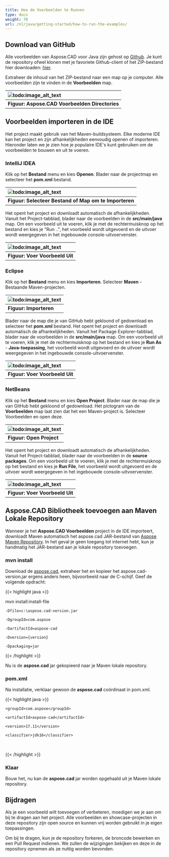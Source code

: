 ```yaml
---
title: Hoe de Voorbeelden te Runnen
type: docs
weight: 70
url: /nl/java/getting-started/how-to-run-the-examples/
---
```


## **Download van GitHub**

Alle voorbeelden van Aspose.CAD voor Java zijn gehost op [Github](https://github.com/aspose-cad/Aspose.CAD-for-Java). Je kunt de repository ofwel klonen met je favoriete Github-client of het ZIP-bestand hier downloaden: [hier](https://github.com/aspose-cad/Aspose.CAD-for-Java/archive/master.zip).

Extraheer de inhoud van het ZIP-bestand naar een map op je computer. Alle voorbeelden zijn te vinden in de **Voorbeelden** map.

|![todo:image_alt_text](https://i.imgur.com/7WsFK0M.png)|
| :- |
|**Figuur: Aspose.CAD Voorbeelden Directories**|

## **Voorbeelden importeren in de IDE**

Het project maakt gebruik van het Maven-buildsysteem. Elke moderne IDE kan het project en zijn afhankelijkheden eenvoudig openen of importeren. Hieronder laten we je zien hoe je populaire IDE's kunt gebruiken om de voorbeelden te bouwen en uit te voeren.

### **IntelliJ IDEA**

Klik op het **Bestand** menu en kies **Openen**. Blader naar de projectmap en selecteer het **pom.xml** bestand.

|![todo:image_alt_text](https://i.imgur.com/nPfCrsR.png)|
| :- |
|**Figuur: Selecteer Bestand of Map om te Importeren**|
Het opent het project en downloadt automatisch de afhankelijkheden. Vanuit het Project-tabblad, blader naar de voorbeelden in de **src/main/java** map. Om een voorbeeld uit te voeren, klik je met de rechtermuisknop op het bestand en kies je "Run ..", het voorbeeld wordt uitgevoerd en de uitvoer wordt weergegeven in het ingebouwde console-uitvoervenster.

|![todo:image_alt_text](https://i.imgur.com/nMaSTiG.png)|
| :- |
|**Figuur: Voer Voorbeeld Uit**|

### **Eclipse**

Klik op het **Bestand** menu en kies **Importeren**. Selecteer **Maven** - Bestaande Maven-projecten.

|![todo:image_alt_text](https://i.imgur.com/Ca0cHFr.png)|
| :- |
|**Figuur: Importeren**|
Blader naar de map die je van GitHub hebt gekloond of gedownload en selecteer het **pom.xml** bestand. Het opent het project en downloadt automatisch de afhankelijkheden. Vanuit het Package Explorer-tabblad, blader naar de voorbeelden in de **src/main/java** map. Om een voorbeeld uit te voeren, klik je met de rechtermuisknop op het bestand en kies je **Run As** - **Java-toepassing**, het voorbeeld wordt uitgevoerd en de uitvoer wordt weergegeven in het ingebouwde console-uitvoervenster.

|![todo:image_alt_text](https://i.imgur.com/7WsFK0M.png)|
| :- |
|**Figuur: Voer Voorbeeld Uit**|

### **NetBeans**

Klik op het **Bestand** menu en kies **Open Project**. Blader naar de map die je van GitHub hebt gekloond of gedownload. Het pictogram van de **Voorbeelden** map laat zien dat het een Maven-project is. Selecteer Voorbeelden en open deze.

|![todo:image_alt_text](https://i.imgur.com/KOcP5Z2.png)|
| :- |
|**Figuur: Open Project**|
Het opent het project en downloadt automatisch de afhankelijkheden. Vanuit het Project-tabblad, blader naar de voorbeelden in de **source packages**. Om een voorbeeld uit te voeren, klik je met de rechtermuisknop op het bestand en kies je **Run File**, het voorbeeld wordt uitgevoerd en de uitvoer wordt weergegeven in het ingebouwde console-uitvoervenster.

|![todo:image_alt_text](https://i.imgur.com/VUUU4BD.png)|
| :- |
|**Figuur: Voer Voorbeeld Uit**|

## **Aspose.CAD Bibliotheek toevoegen aan Maven Lokale Repository**

Wanneer je het **Aspose.CAD Voorbeelden** project in de IDE importeert, downloadt Maven automatisch het aspose.cad JAR-bestand van [Aspose Maven Repository](https://releases.aspose.com/java/repo/). In het geval je geen toegang tot internet hebt, kun je handmatig het JAR-bestand aan je lokale repository toevoegen.

### **mvn install**

Download de [aspose.cad](https://releases.aspose.com/java/repo/com/aspose/aspose-cad/), extraheer het en kopieer het aspose.cad-version.jar ergens anders heen, bijvoorbeeld naar de C-schijf. Geef de volgende opdracht:

{{< highlight java >}}

 mvn install:install-file

    -Dfile=c:\aspose.cad-version.jar

    -DgroupId=com.aspose

    -DartifactId=aspose-cad

    -Dversion={version}

    -Dpackaging=jar

{{< /highlight >}}

Nu is de **aspose.cad** jar gekopieerd naar je Maven lokale repository.

### **pom.xml**

Na installatie, verklaar gewoon de **aspose.cad** coördinaat in pom.xml.

{{< highlight java >}}

 <dependency>

    <groupId>com.aspose</groupId>

    <artifactId>aspose-cad</artifactId>

    <version>17.11</version>

    <classifier>jdk16</classifier>

 </dependency>

{{< /highlight >}}

### **Klaar**

Bouw het, nu kan de **aspose.cad** jar worden opgehaald uit je Maven lokale repository.

## **Bijdragen**

Als je een voorbeeld wilt toevoegen of verbeteren, moedigen we je aan om bij te dragen aan het project. Alle voorbeelden en showcase-projecten in deze repository zijn open source en kunnen vrij worden gebruikt in je eigen toepassingen.

Om bij te dragen, kun je de repository forkeren, de broncode bewerken en een Pull Request indienen. We zullen de wijzigingen bekijken en deze in de repository opnemen als ze nuttig worden bevonden.
